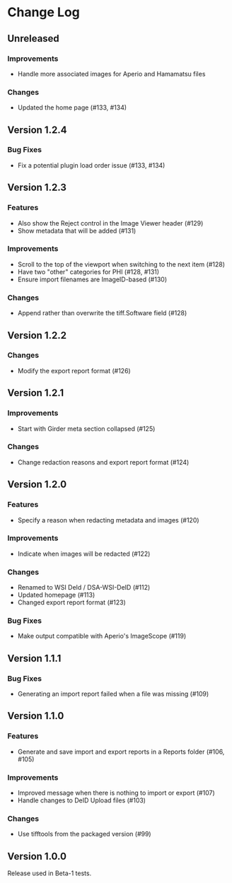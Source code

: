 # Change Log

## Unreleased

### Improvements
- Handle more associated images for Aperio and Hamamatsu files

### Changes
- Updated the home page (#133, #134)

## Version 1.2.4

### Bug Fixes
- Fix a potential plugin load order issue (#133, #134)

## Version 1.2.3

### Features
- Also show the Reject control in the Image Viewer header (#129)
- Show metadata that will be added (#131)

### Improvements
- Scroll to the top of the viewport when switching to the next item (#128)
- Have two "other" categories for PHI (#128, #131)
- Ensure import filenames are ImageID-based (#130)

### Changes
- Append rather than overwrite the tiff.Software field (#128)

## Version 1.2.2

### Changes
- Modify the export report format (#126)

## Version 1.2.1

### Improvements
- Start with Girder meta section collapsed (#125)

### Changes
- Change redaction reasons and export report format (#124)

## Version 1.2.0

### Features
- Specify a reason when redacting metadata and images (#120)

### Improvements
- Indicate when images will be redacted (#122)

### Changes
- Renamed to WSI DeId / DSA-WSI-DeID (#112)
- Updated homepage (#113)
- Changed export report format (#123)

### Bug Fixes
- Make output compatible with Aperio's ImageScope (#119)

## Version 1.1.1

### Bug Fixes
- Generating an import report failed when a file was missing (#109)

## Version 1.1.0

### Features
- Generate and save import and export reports in a Reports folder (#106, #105)

### Improvements
- Improved message when there is nothing to import or export (#107)
- Handle changes to DeID Upload files (#103)

### Changes
- Use tifftools from the packaged version (#99)

## Version 1.0.0

Release used in Beta-1 tests.

